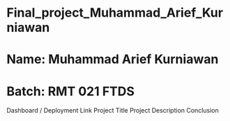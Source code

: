 # Final_project_Muhammad_Arief_Kurniawan

# Name: Muhammad Arief Kurniawan
# Batch: RMT 021 FTDS

Dashboard / Deployment Link
Project Title
Project Description
Conclusion
